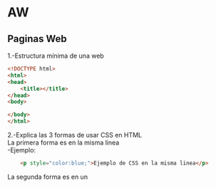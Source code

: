# AW
## Paginas Web
1.-Estructura mínima de una web
```html
<!DOCTYPE html>
<html>
<head>
	<title></title>
</head>
<body>

</body>
</html>
```
2.-Explica las 3 formas de usar CSS en HTML <br>
La primera forma es en la misma linea<br>
-Ejemplo:
```html
	<p style="color:blue;">Ejemplo de CSS en la misma linea</p>
```
La segunda forma es en un <style> dentro del elemento "head" <br>
-Ejemplo:
```html
<!DOCTYPE html>
<html>
<head>
<style>
p    {
	color: red;}
</style>
</head>
<body>

<h1>Cabecera</h1>
<p>Un paragrafo.</p>

</body>
</html>
```
Por ultimo crear un archivo CSS y enlazarlo con el html<br>
-Ejemplo:
```html
<!DOCTYPE html>
<html>
<head>
  <link rel="stylesheet" href="estilos.css">
</head>
<body>

<h1>Cabecera</h1>
<p>Un paragrafo.</p>

</body>
</html>
```
3.-Crea una lista sin ordenar con 5 ingredientes de una receta de cocina
```html
<ul>
	<li>arina</li>
	<li>Limón</li>
	<li>Pimienta</li>
	<li>Sal</li>
	<li>Ajo</li>
</ul>
```
4.-Como se puede incluir javascript en HTML <br>
 Se incorpora con la etiqueta <script>
```html
	<script>
	document.getElementById("Prueba").innerHTML = "Prueba JavaScript";
</script>
```
5.-¿Que diferencia hay entre una clase y una ID <br><br>
	Una clase engloba varios elementos para que tengan el mismo codigo CSS, "p" y "h2" pueden tener la misma clase, <br>
	en cambio un ID solo puede haber un ID unico que pertenezca a un elemento aparte el Id diferencia entre minusculas y <br> 
	mayusculas, y no puede contener un espacio ni tabulaciones, al conterio que una clase.<br><br>
6.-Código para hacer un enlace a otra página y que esta se abra en una nueva ventana
```html
<a href="https://www.google.com" target="_blank">Ejercicio 6</a> 
```
7.-¿Qué son las pseudoclases?, pon ejemplos.<br>
